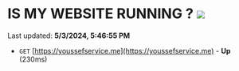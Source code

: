 # IS MY WEBSITE RUNNING ? [![](https://img.shields.io/static/v1?label=Sponsor&message=%E2%9D%A4&logo=GitHub&color=%23fe8e86)](https://github.com/sponsors/<username>)

Last updated: **5/3/2024, 5:46:55 PM**

- `GET` [https://youssefservice.me](https://youssefservice.me) - **Up** (230ms)
